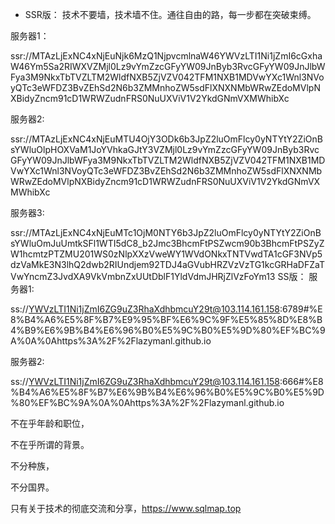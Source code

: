* SSR版：
技术不要墙，技术墙不住。通往自由的路，每一步都在突破束缚。

服务器1：

ssr://MTAzLjExNC4xNjEuNjk6MzQ1NjpvcmlnaW46YWVzLTI1Ni1jZmI6cGxhaW46Ym5Sa2RIWXVZMjl0Lz9vYmZzcGFyYW09JnByb3RvcGFyYW09JnJlbWFya3M9NkxTbTVZLTM2WldfNXB5ZjVZV042TFM1NXB1MDVwYXc1Wnl3NVoyQTc3eWFDZ3BvZEhSd2N6b3ZMMnhoZW5sdFlXNXNMbWRwZEdoMVlpNXBidyZncm91cD1WRWZudnFRS0NuUXViV1V2YkdGNmVXMWhibXc

服务器2:

ssr://MTAzLjExNC4xNjEuMTU4OjY3ODk6b3JpZ2luOmFlcy0yNTYtY2ZiOnBsYWluOlpHOXVaM1JoYVhkaGJtY3VZMjl0Lz9vYmZzcGFyYW09JnByb3RvcGFyYW09JnJlbWFya3M9NkxTbTVZLTM2WldfNXB5ZjVZV042TFM1NXB1MDVwYXc1Wnl3NVoyQTc3eWFDZ3BvZEhSd2N6b3ZMMnhoZW5sdFlXNXNMbWRwZEdoMVlpNXBidyZncm91cD1WRWZudnFRS0NuUXViV1V2YkdGNmVXMWhibXc

服务器3:

ssr://MTAzLjExNC4xNjEuMTc1OjM0NTY6b3JpZ2luOmFlcy0yNTYtY2ZiOnBsYWluOmJuUmtkSFl1WTI5dC8_b2Jmc3BhcmFtPSZwcm90b3BhcmFtPSZyZW1hcmtzPTZMU201WS0zNlpXXzVweWY1WVdONkxTNTVwdTA1cGF3NVp5dzVaMkE3N3lhQ2dwb2RIUndjem92TDJ4aGVubHRZVzVzTG1kcGRHaDFZaTVwYncmZ3JvdXA9VkVmbnZxUUtDblF1YldVdmJHRjZlVzFoYm13
SS版：
服务器1:

ss://YWVzLTI1Ni1jZmI6ZG9uZ3RhaXdhbmcuY29t@103.114.161.158:6789#%E8%B4%A6%E5%8F%B7%E9%95%BF%E6%9C%9F%E5%85%8D%E8%B4%B9%E6%9B%B4%E6%96%B0%E5%9C%B0%E5%9D%80%EF%BC%9A%0A%0Ahttps%3A%2F%2Flazymanl.github.io

服务器2:

ss://YWVzLTI1Ni1jZmI6ZG9uZ3RhaXdhbmcuY29t@103.114.161.158:666#%E8%B4%A6%E5%8F%B7%E6%9B%B4%E6%96%B0%E5%9C%B0%E5%9D%80%EF%BC%9A%0A%0Ahttps%3A%2F%2Flazymanl.github.io


不在乎年龄和职位，

不在乎所谓的背景。

不分种族，

不分国界。

只有关于技术的彻底交流和分享，https://www.sqlmap.top
